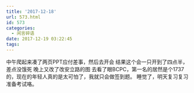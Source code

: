 ```yaml
---
title: '2017-12-18'
url: 573.html
id: 573
categories:
  - 闲言碎语
date: 2017-12-19 03:22:45
tags:
---
```


中午爬起来凑了两页PPT应付差事，然后去开会 结果这个会一只开到了四点半，差点没饿死 晚上又改了改安立路的图 去看了眼BCPC，第一名的居然是个1737的，现在的年轻人真的是太可怕了，我就只会做签到题。 睡觉了，明天复习复习准备考试咯。
